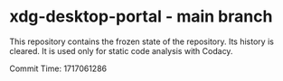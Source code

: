 # xdg-desktop-portal - main branch

This repository contains the frozen state of the repository.
Its history is cleared. It is used only for static code
analysis with Codacy.

Commit Time: 1717061286